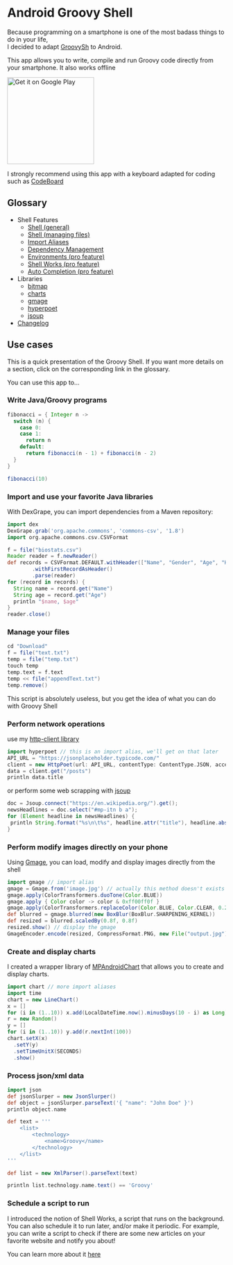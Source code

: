 # Android Groovy Shell  
Because programming on a smartphone is one of the most badass things to do in your life,  
I decided to adapt [GroovySh](https://groovy-lang.org/groovysh.html) to Android. 


This app allows you to write, compile and run Groovy code directly from your smartphone. It also works offline

<a href='https://play.google.com/store/apps/details?id=com.tambapps.android.grooidshell&pcampaignid=pcampaignidMKT-Other-global-all-co-prtnr-py-PartBadge-Mar2515-1'><img alt='Get it on Google Play' src='https://play.google.com/intl/en_us/badges/static/images/badges/en_badge_web_generic.png' width="200"/></a>  

I strongly recommend using this app with a keyboard adapted for coding such as [CodeBoard](https://play.google.com/store/apps/details?id=com.gazlaws.codeboard)

## Glossary

* Shell Features
  * [Shell (general)](https://tambapps.github.io/groovy-shell-user-manual/shell-general/)
  * [Shell (managing files)](https://tambapps.github.io/groovy-shell-user-manual/managing-files/)
  * [Import Aliases](https://tambapps.github.io/groovy-shell-user-manual/import-aliases/)
  * [Dependency Management](https://tambapps.github.io/groovy-shell-user-manual/dependency-management/)
  * [Environments (pro feature)](https://tambapps.github.io/groovy-shell-user-manual/environments/)
  * [Shell Works (pro feature)](https://tambapps.github.io/groovy-shell-user-manual/shell-works/)
  * [Auto Completion (pro feature)](https://tambapps.github.io/groovy-shell-user-manual/auto-completion/)
* Libraries
  * [bitmap](https://tambapps.github.io/groovy-shell-user-manual/libraries/bitmap/)
  * [charts](https://tambapps.github.io/groovy-shell-user-manual/libraries/charts/)
  * [gmage](https://tambapps.github.io/groovy-shell-user-manual/libraries/gmage/)
  * [hyperpoet](https://github.com/tambapps/hyperpoet/)
  * [jsoup](https://tambapps.github.io/groovy-shell-user-manual/libraries/jsoup/)
* [Changelog](https://tambapps.github.io/groovy-shell-user-manual/changelog/)

## Use cases
This is a quick presentation of the Groovy Shell. If you want more details on a section,
click on the corresponding link in the glossary.

You can use this app to...

### Write Java/Groovy programs

```groovy
fibonacci = { Integer n ->
  switch (n) {
    case 0:
    case 1:
      return n
    default:
      return fibonacci(n - 1) + fibonacci(n - 2)
  }
}

fibonacci(10)
```

### Import and use your favorite Java libraries

With DexGrape, you can import dependencies from a Maven repository:

```groovy
import dex
DexGrape.grab('org.apache.commons', 'commons-csv', '1.8')
import org.apache.commons.csv.CSVFormat

f = file("biostats.csv")
Reader reader = f.newReader()
def records = CSVFormat.DEFAULT.withHeader(["Name", "Gender", "Age", "Height", "Weight"] as String[])
        .withFirstRecordAsHeader()
        .parse(reader)
for (record in records) {
  String name = record.get("Name")
  String age = record.get("Age")
  println "$name, $age"
}
reader.close()
```

### Manage your files
````groovy
cd "Download"
f = file("text.txt")
temp = file("temp.txt")
touch temp
temp.text = f.text
temp << file("appendText.txt")
temp.remove()
````
This script is absolutely useless, but you get the idea of what you can do with Groovy Shell

### Perform network operations

use my [http-client library](https://github.com/tambapps/hyperpoet)

```groovy
import hyperpoet // this is an import alias, we'll get on that later
API_URL = "https://jsonplaceholder.typicode.com/"
client = new HttpPoet(url: API_URL, contentType: ContentType.JSON, acceptContentType: ContentType.JSON)
data = client.get("/posts")
println data.title
```

or perform some web scrapping with [jsoup](https://github.com/jhy/jsoup)
```groovy
doc = Jsoup.connect("https://en.wikipedia.org/").get();
newsHeadlines = doc.select("#mp-itn b a");
for (Element headline in newsHeadlines) {
 println String.format("%s\n\t%s", headline.attr("title"), headline.absUrl("href"))
}
```

### Perform modify images directly on your phone
Using [Gmage](https://github.com/tambapps/gmage), you can load, modify and display images directly from the shell
```groovy
import gmage // import alias
gmage = Gmage.from('image.jpg') // actually this method doesn't exists in Gmage library. This method was dynamically added when processing the import alias
gmage.apply(ColorTransformers.duoTone(Color.BLUE))
gmage.apply { Color color -> color & 0xff00ff0f }
gmage.apply(ColorTransformers.replaceColor(Color.BLUE, Color.CLEAR, 0.25f))
def blurred = gmage.blurred(new BoxBlur(BoxBlur.SHARPENING_KERNEL))
def resized = blurred.scaledBy(0.8f, 0.8f)
resized.show() // display the gmage
GmageEncoder.encode(resized, CompressFormat.PNG, new File("output.jpg"))
```

### Create and display charts
I created a wrapper library of [MPAndroidChart](https://github.com/PhilJay/MPAndroidChart)
that allows you to create and display charts.

```groovy
import chart // more import aliases
import time
chart = new LineChart()
x = []
for (i in (1..10)) x.add(LocalDateTime.now().minusDays(10 - i) as Long)
r = new Random()
y = []
for (i in (1..10)) y.add(r.nextInt(100))
chart.setX(x)
  .setY(y)
  .setTimeUnitX(SECONDS)
  .show()
```

### Process json/xml data

```groovy
import json
def jsonSlurper = new JsonSlurper()
def object = jsonSlurper.parseText('{ "name": "John Doe" }')
println object.name
```

```groovy
def text = '''
    <list>
        <technology>
            <name>Groovy</name>
        </technology>
    </list>
'''

def list = new XmlParser().parseText(text) 

println list.technology.name.text() == 'Groovy' 
```

### Schedule a script to run
I introduced the notion of Shell Works, a script that runs on the background. You can also
schedule it to run later, and/or make it periodic. For example, you can write a script to check if
there are some new articles on your favorite website and notify you about!

You can learn more about it [here](https://tambapps.github.io/groovy-shell-user-manual/shell-works/)